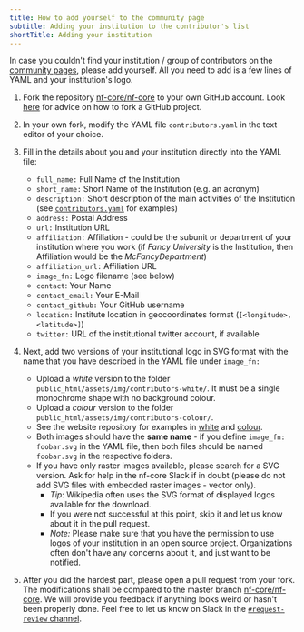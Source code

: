 ```yaml
---
title: How to add yourself to the community page
subtitle: Adding your institution to the contributor's list
shortTitle: Adding your institution
---
```


In case you couldn't find your institution / group of contributors on the [community pages](https://nf-co.re/contributors), please add yourself. All you need to add is a few lines of YAML and your institution's logo.

1. Fork the repository [nf-core/nf-core](https://github.com/nf-core/website) to your own GitHub account. Look [here](https://guides.github.com/activities/forking/) for advice on how to fork a GitHub project.

2. In your own fork, modify the YAML file `contributors.yaml` in the text editor of your choice.

3. Fill in the details about you and your institution directly into the YAML file:

   - `full_name:` Full Name of the Institution
   - `short_name:` Short Name of the Institution (e.g. an acronym)
   - `description:` Short description of the main activities of the Institution (see [`contributors.yaml`](https://github.com/nf-core/website/blob/main/src/config/contributors.yaml) for examples)
   - `address:` Postal Address
   - `url:` Institution URL
   - `affiliation:` Affiliation - could be the subunit or department of your institution where you work (if _Fancy University_ is the Institution, then Affiliation would be the _McFancyDepartment_)
   - `affiliation_url:` Affiliation URL
   - `image_fn:` Logo filename (see below)
   - `contact`: Your Name
   - `contact_email:` Your E-Mail
   - `contact_github:` Your GitHub username
   - `location:` Institute location in geocoordinates format (`[<longitude>, <latitude>]`)
   - `twitter:` URL of the institutional twitter account, if available

4. Next, add two versions of your institutional logo in SVG format with the name that you have described in the YAML file under `image_fn:`

   - Upload a _white_ version to the folder `public_html/assets/img/contributors-white/`. It must be a single monochrome shape with no background colour.
   - Upload a _colour_ version to the folder `public_html/assets/img/contributors-colour/`.
   - See the website repository for examples in [white](https://github.com/nf-core/website/tree/main/public/images/contributors/contributors-white) and [colour](https://github.com/nf-core/website/tree/main/public/images/contributors/contributors-colour).
   - Both images should have the **same name** - if you define `image_fn: foobar.svg` in the YAML file, then both files should be named `foobar.svg` in the respective folders.
   - If you have only raster images available, please search for a SVG version. Ask for help in the nf-core Slack if in doubt (please do not add SVG files with embedded raster images - vector only).
     - _Tip_: Wikipedia often uses the SVG format of displayed logos available for the download.
     - If you were not successful at this point, skip it and let us know about it in the pull request.
     - _Note:_ Please make sure that you have the permission to use logos of your institution in an open source project. Organizations often don't have any concerns about it, and just want to be notified.

5. After you did the hardest part, please open a pull request from your fork. The modifications shall be compared to the master branch [nf-core/nf-core](https://github.com/nf-core/website). We will provide you feedback if anything looks weird or hasn't been properly done. Feel free to let us know on Slack in the [`#request-review` channel](https://nfcore.slack.com/archives/CQY2U5QU9).
